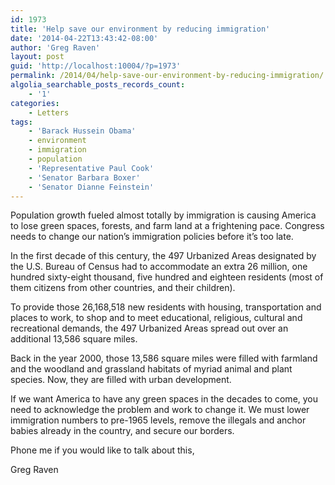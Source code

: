 ```yaml
---
id: 1973
title: 'Help save our environment by reducing immigration'
date: '2014-04-22T13:43:42-08:00'
author: 'Greg Raven'
layout: post
guid: 'http://localhost:10004/?p=1973'
permalink: /2014/04/help-save-our-environment-by-reducing-immigration/
algolia_searchable_posts_records_count:
    - '1'
categories:
    - Letters
tags:
    - 'Barack Hussein Obama'
    - environment
    - immigration
    - population
    - 'Representative Paul Cook'
    - 'Senator Barbara Boxer'
    - 'Senator Dianne Feinstein'
---
```


Population growth fueled almost totally by immigration is causing America to lose green spaces, forests, and farm land at a frightening pace. Congress needs to change our nation’s immigration policies before it’s too late.

In the first decade of this century, the 497 Urbanized Areas designated by the U.S. Bureau of Census had to accommodate an extra 26 million, one hundred sixty-eight thousand, five hundred and eighteen residents (most of them citizens from other countries, and their children).

To provide those 26,168,518 new residents with housing, transportation and places to work, to shop and to meet educational, religious, cultural and recreational demands, the 497 Urbanized Areas spread out over an additional 13,586 square miles.

Back in the year 2000, those 13,586 square miles were filled with farmland and the woodland and grassland habitats of myriad animal and plant species. Now, they are filled with urban development.

If we want America to have any green spaces in the decades to come, you need to acknowledge the problem and work to change it. We must lower immigration numbers to pre-1965 levels, remove the illegals and anchor babies already in the country, and secure our borders.

Phone me if you would like to talk about this,

Greg Raven